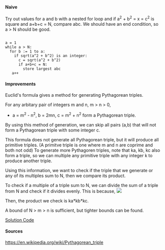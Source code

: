 #### Naive
Try out values for a and b with a nested for loop and if a<sup>2</sup> + b<sup>2</sup> = x = c<sup>2</sup> is square and a+b+c = N, compare abc. We should have an end condition, so a > N should be good.

```

a = 1
while a > N:
  for b := 1 to a:
    if sqrt(a^2 + b^2) is an integer:
      c = sqrt(a^2 + b^2)
      if a+b+c = N:
        store largest abc
   a++
```

#### Improvements
Euclid's formula gives a method for generating Pythagorean triples. 

For any arbitary pair of integers m and n, m > n > 0, 

- a = m<sup>2</sup> - n<sup>2</sup>, b = 2mn, c = m<sup>2</sup> + n<sup>2</sup> form a Pythagorean triple. 

By using this method of generation, we can skip all pairs (a,b) that will not form a Pythagorean triple with some integer c.

This formula does not generate all Pythagorean triple, but it will produce all primitive triples. 
(A primitve triple is one where m and n are coprime and both not odd)
To generate more Pythagoren triples, note that ka, kb, kc also form a triple, so we can multiple any primitive triple with any integer k to produce another triple.

Using this information, we want to check if the triple that we generate or any of its multiples sum to N, then we compare its product.

To check if a multiple of a triple sum to N, we can divide the sum of a triple from N and check if it divides evenly.
This is because, 
  <img src="https://latex.codecogs.com/png.latex?%5Cbg_white%20ka&plus;kb&plus;kc%20%3D%20k%28a&plus;b&plus;c%29%20%3D%20N%20%5CRightarrow%20%5Cfrac%7BN%7D%7Ba&plus;b&plus;c%7D%20%3D%20k"/>
  
 Then, the product we check is ka\*kb\*kc.

A bound of N > m > n is sufficient, but tighter bounds can be found.

[Solution Code](https://github.com/zhaohanson1/project_euler_plus/blob/master/009%20-%20Special%20Pythagorean%20triplet/solution.cpp)

#### Sources

https://en.wikipedia.org/wiki/Pythagorean_triple

